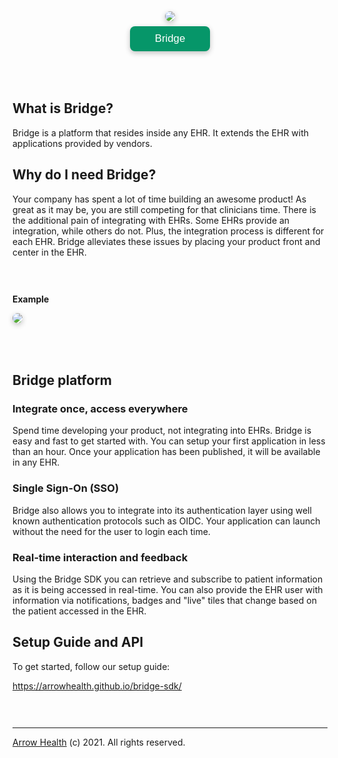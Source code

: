 

<div style="display: flex;
        flex-direction: column;
        align-items: center;
        font-family: Arial, Helvetica, sans-serif;">
  <img
    src="https://firebasestorage.googleapis.com/v0/b/novo00.appspot.com/o/icons%2Farrow-logo-alt.png?alt=media&token=90995e6f-7630-4194-9273-94fc720745cb" style="border-radius: 8px;box-shadow: rgba(0, 0, 0, 0.24) 0px 3px 8px;"
  />
  <div style="font-size: 1.2em; margin-top: 8px; font-weight: normal;
        margin-bottom: 50px;background: #069669;color: white;padding: 10px;width: 128px;text-align:center;border-radius:8px;box-sizing:border-box;box-shadow: rgba(0, 0, 0, 0.24) 0px 3px 8px;">Bridge</div>
  <!-- <div style="display: flex;
        align-items: stretch;
        gap: 12px;
        background: black;
        padding: 20px;
        text-align: left;
        font-size: 1.0em;
        font-weight: bold;
        margin-bottom: 30px;
        font-family: 'Courier New', Courier, monospace;
        color: lime;
        border-radius: 8px;
        max-width: 400px;">
    <div>&gt;</div>
    <div class="text">
      Spend time developing your product, not on EHR integrations
    </div>
  </div> -->
</div>

## What is Bridge?

Bridge is a platform that resides inside any EHR. It extends the EHR with applications provided by vendors. 

## Why do I need Bridge?

Your company has spent a lot of time building an awesome product! As great as it may be, you are still competing
for that clinicians time. There is the additional pain of integrating
with EHRs. Some EHRs provide an integration, while others do not. Plus, the integration process is different for each EHR. Bridge
alleviates these issues by placing your product front and center in the EHR.

<div style="height: 30px"></div>

**Example**

<img src="https://firebasestorage.googleapis.com/v0/b/novo00.appspot.com/o/icons%2Fmock-app.png?alt=media&token=d18a5706-0feb-44a2-9c16-e504bd8a9648" style="margin-bottom: 50px;border-radius: 8px;box-shadow: rgba(0, 0, 0, 0.24) 0px 3px 8px;">

## Bridge platform

### Integrate once, access everywhere

Spend time developing your product, not integrating into EHRs. Bridge is easy and fast to get started with. You can setup your
first application in less than an hour. Once your application has been published, it will be available in any EHR. 

### Single Sign-On (SSO)

Bridge also allows you to integrate into its authentication layer using well known authentication protocols such as OIDC. Your application
can launch without the need for the user to login each time. 

### Real-time interaction and feedback

Using the Bridge SDK you can retrieve and subscribe to patient information as it is being accessed in real-time. You can also
provide the EHR user with information via notifications, badges and "live" tiles that change based on the patient accessed in the EHR.

## Setup Guide and API

To get started, follow our setup guide:

https://arrowhealth.github.io/bridge-sdk/

<div style="height: 30px"></div>

<hr />

[Arrow Health](https://arrowhealth.io) (c) 2021. All rights reserved.
